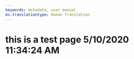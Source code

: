 ```yaml
---
keywords: metadata, user manual
ms.translationtype: Human Translation
---
```

# this is a test page 5/10/2020 11:34:24 AM